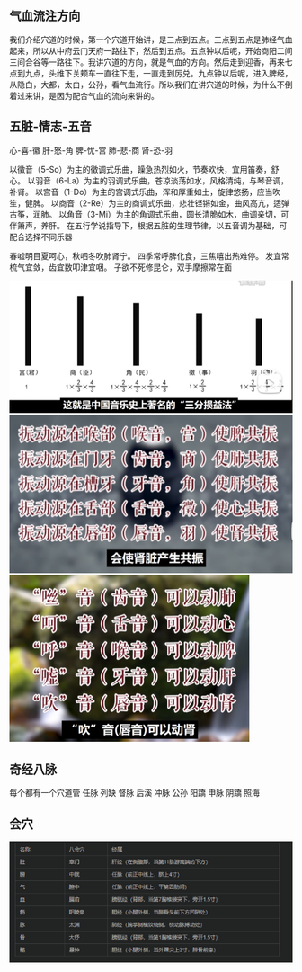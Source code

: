 ## 气血流注方向
我们介绍穴道的时候，第一个穴道开始讲，是三点到五点。三点到五点是肺经气血起来，所以从中府云门天府一路往下，然后到五点。五点钟以后呢，开始商阳二间三间合谷等一路往下。我讲穴道的方向，就是气血的方向。然后走到迎香，再来七点到九点，头维下关颊车一直往下走，一直走到厉兑。九点钟以后呢，进入脾经，从隐白，大都，太白，公孙，看气血流行。所以我们在讲穴道的时候，为什么不倒着过来讲，是因为配合气血的流向来讲的。

## 五脏-情志-五音
心-喜-徽
肝-怒-角
脾-忧-宫
肺-悲-商
肾-恐-羽

以徵音（5-So）为主的徵调式乐曲，躁急热烈如火，节奏欢快，宜用笛奏，舒心。
以羽音（6-La）为主的羽调式乐曲，苍凉淡荡如水，风格清纯，与琴音调，补肾。
以宫音（1-Do）为主的宫调式乐曲，浑和厚重如土，旋律悠扬，应当吹笙，健脾。
以商音（2-Re）为主的商调式乐曲，悲壮铿锵如金，曲风高亢，适弹古筝，润肺。
以角音（3-Mi）为主的角调式乐曲，圆长清脆如木，曲调亲切，可伴箫声，养肝。
在五行学说指导下，根据五脏的生理节律，以五音调为基础，可配合选择不同乐器

春嘘明目夏呵心，秋呬冬吹肺肾宁。
四季常呼脾化食，三焦嘻出热难停。
发宜常梳气宜敛，齿宜数叩津宜咽。
子欲不死修昆仑，双手摩擦常在面

<img src="./三分损益法.png">

<img src="./共振.png">

<img src="./共振之音.png">

## 奇经八脉
每个都有一个穴道管
任脉 列缺
督脉 后溪
冲脉 公孙
阳蹻 申脉
阴蹻 照海

## 会穴

<img src="./八会穴.png">